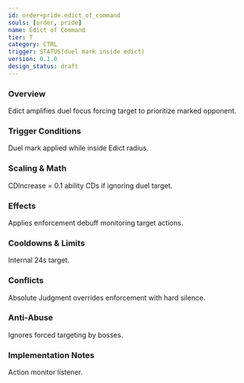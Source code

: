 ```yaml
---
id: order+pride.edict_of_command
souls: [order, pride]
name: Edict of Command
tier: T
category: CTRL
trigger: STATUS(duel mark inside edict)
version: 0.1.0
design_status: draft
---
```

### Overview
Edict amplifies duel focus forcing target to prioritize marked opponent.
### Trigger Conditions
Duel mark applied while inside Edict radius.
### Scaling & Math
CDIncrease = 0.1 ability CDs if ignoring duel target.
### Effects
Applies enforcement debuff monitoring target actions.
### Cooldowns & Limits
Internal 24s target.
### Conflicts
Absolute Judgment overrides enforcement with hard silence.
### Anti-Abuse
Ignores forced targeting by bosses.
### Implementation Notes
Action monitor listener.
